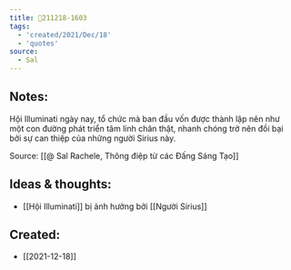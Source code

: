 ```yaml
---
title: 💬211218-1603
tags:
  - 'created/2021/Dec/18'
  - 'quotes'
source:
  - Sal
---
```


## Notes:
Hội Illuminati ngày nay, tổ chức mà ban đầu vốn được thành lập nên như một con đường phát triển tâm linh chân thật, nhanh chóng trở nên đồi bại bởi sự can thiệp của những người Sirius này.

Source: [[@ Sal Rachele, Thông điệp từ các Đấng Sáng Tạo]]

## Ideas & thoughts:
- [[Hội Illuminati]] bị ảnh hưởng bởi [[Người Sirius]] 
## Created:
- [[2021-12-18]]
